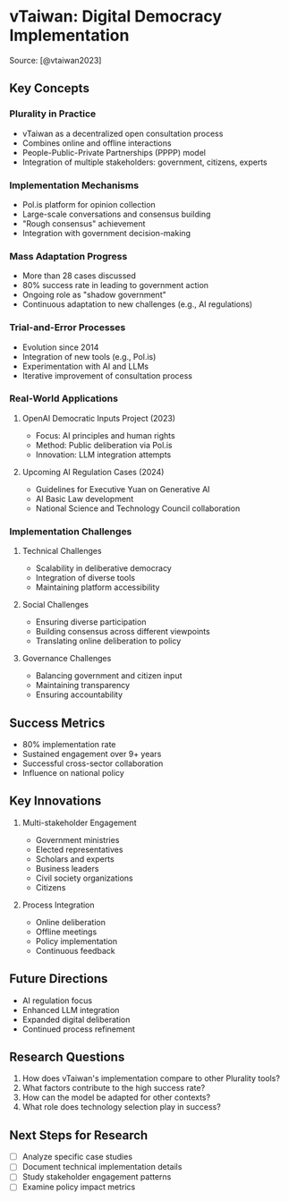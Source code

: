 # vTaiwan: Digital Democracy Implementation
Source: [@vtaiwan2023]

## Key Concepts

### Plurality in Practice
- vTaiwan as a decentralized open consultation process
- Combines online and offline interactions
- People-Public-Private Partnerships (PPPP) model
- Integration of multiple stakeholders: government, citizens, experts

### Implementation Mechanisms
- Pol.is platform for opinion collection
- Large-scale conversations and consensus building
- "Rough consensus" achievement
- Integration with government decision-making

### Mass Adaptation Progress
- More than 28 cases discussed
- 80% success rate in leading to government action
- Ongoing role as "shadow government"
- Continuous adaptation to new challenges (e.g., AI regulations)

### Trial-and-Error Processes
- Evolution since 2014
- Integration of new tools (e.g., Pol.is)
- Experimentation with AI and LLMs
- Iterative improvement of consultation process

### Real-World Applications
1. OpenAI Democratic Inputs Project (2023)
   - Focus: AI principles and human rights
   - Method: Public deliberation via Pol.is
   - Innovation: LLM integration attempts

2. Upcoming AI Regulation Cases (2024)
   - Guidelines for Executive Yuan on Generative AI
   - AI Basic Law development
   - National Science and Technology Council collaboration

### Implementation Challenges
1. Technical Challenges
   - Scalability in deliberative democracy
   - Integration of diverse tools
   - Maintaining platform accessibility

2. Social Challenges
   - Ensuring diverse participation
   - Building consensus across different viewpoints
   - Translating online deliberation to policy

3. Governance Challenges
   - Balancing government and citizen input
   - Maintaining transparency
   - Ensuring accountability

## Success Metrics
- 80% implementation rate
- Sustained engagement over 9+ years
- Successful cross-sector collaboration
- Influence on national policy

## Key Innovations
1. Multi-stakeholder Engagement
   - Government ministries
   - Elected representatives
   - Scholars and experts
   - Business leaders
   - Civil society organizations
   - Citizens

2. Process Integration
   - Online deliberation
   - Offline meetings
   - Policy implementation
   - Continuous feedback

## Future Directions
- AI regulation focus
- Enhanced LLM integration
- Expanded digital deliberation
- Continued process refinement

## Research Questions
1. How does vTaiwan's implementation compare to other Plurality tools?
2. What factors contribute to the high success rate?
3. How can the model be adapted for other contexts?
4. What role does technology selection play in success?

## Next Steps for Research
- [ ] Analyze specific case studies
- [ ] Document technical implementation details
- [ ] Study stakeholder engagement patterns
- [ ] Examine policy impact metrics

